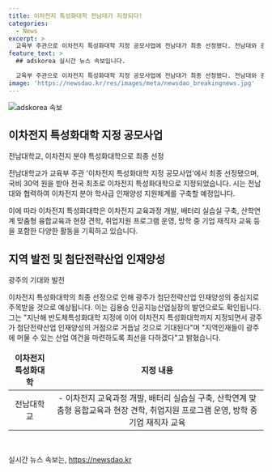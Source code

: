 ```yaml
---
title: 이차전지 특성화대학 전남대가 지정되다!
categories:
  - News
excerpt: >
  교육부 주관으로 이차전지 특성화대학 지정 공모사업에 전남대가 최종 선정됐다. 전남대와 광주시는 국비 30억 원을 받아 이차전지 분야 학사급 인재양성을 위해 협력할 예정이다. 학사 인재 양성을 위해 이차전지 교육과정 개발, 배터리 실습실 구축, 산학연계 교육과정, 취업지원 프로그램 운영 등이 포함된다. 이는 광주가 첨단전략산업 인재양성의 거점으로 거듭날 것으로 기대되며, 지역인재들이 광주에서 머물 수 있는 환경을 조성하기 위한 노력이 이어질 것으로 보인다.
feature_text: >
  ## adskorea 실시간 뉴스 속보입니다.

  교육부 주관으로 이차전지 특성화대학 지정 공모사업에 전남대가 최종 선정됐다. 전남대와 광주시는 국비 30억 원을 받아 이차전지 분야 학사급 인재양성을 위해 협력할 예정이다. 학사 인재 양성을 위해 이차전지 교육과정 개발, 배터리 실습실 구축, 산학연계 교육과정, 취업지원 프로그램 운영 등이 포함된다. 이는 광주가 첨단전략산업 인재양성의 거점으로 거듭날 것으로 기대되며, 지역인재들이 광주에서 머물 수 있는 환경을 조성하기 위한 노력이 이어질 것으로 보인다.
image: 'https://newsdao.kr/res/images/meta/newsdao_breakingnews.jpg'
---
```


<p><img src="https://newsdao.kr/res/images/meta/newsdao_breakingnews.jpg" alt="adskorea 속보" /></p>

<h2 data-ke-size="size26">이차전지 특성화대학 지정 공모사업</h2>

<p>전남대학교, 이차전지 분야 특성화대학으로 최종 선정</p>

<p>전남대학교가 교육부 주관 '이차전지 특성화대학 지정 공모사업'에서 최종 선정됐으며, 국비 30억 원을 받아 전국 최초로 이차전지 특성화대학으로 지정되었습니다. 시는 전남대와 협력하여 이차전지 분야 학사급 인재양성 지원체계를 구축할 예정입니다.</p>

<p data-ke-size="size16">이에 따라 이차전지 특성화대학은 이차전지 교육과정 개발, 배터리 실습실 구축, 산학연계 맞춤형 융합교육과 현장 견학, 취업지원 프로그램 운영, 방학 중 기업 재직자 교육 등을 포함한 다양한 활동을 기획하고 있습니다.</p>

<h2 data-ke-size="size26">지역 발전 및 첨단전략산업 인재양성</h2>

<p>광주의 기대와 발전</p>

<p>이차전지 특성화대학의 최종 선정으로 인해 광주가 첨단전략산업 인재양성의 중심지로 주목받을 것으로 예상됩니다. 이는 김용승 인공지능산업실장의 발언으로도 확인됩니다. 그는 "지난해 반도체특성화대학 지정에 이어 이차전지 특성화대학까지 지정되면서 광주가 첨단전략산업 인재양성의 거점으로 거듭날 것으로 기대된다"며 "지역인재들이 광주에 머물 수 있는 산업 여건을 마련하도록 최선을 다하겠다"고 밝혔습니다.</p>

<table>
<thead>
<tr>
<td style="text-align: center; height: 17px;"><b>이차전지 특성화대학</b></td>
<td style="text-align: center; height: 17px;"><b>지정 내용</b></td>
</tr>
</thead>
<tbody>
<tr>
<td style="text-align: center; height: 17px;">전남대학교</td>
<td style="text-align: center; height: 17px;">- 이차전지 교육과정 개발, 배터리 실습실 구축, 산학연계 맞춤형 융합교육과 현장 견학, 취업지원 프로그램 운영, 방학 중 기업 재직자 교육</td>
</tr>
</tbody>
</table>

<p data-ke-size="size16">&nbsp;</p>
실시간 뉴스 속보는, <a href="https://newsdao.kr" rel="dofollow">https://newsdao.kr</a>


